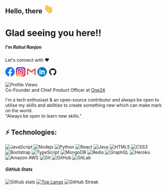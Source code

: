 ## Hello, there <img src="/icon/wave.gif" width="30px">
# Glad seeing you here!!

##### I'm <b>Rahul Ranjan</b>
Let's connect with ❤️

<p align="left">
<a href="https://www.facebook.com/profile.php?id=100012308762040"><img src="/icon/Facebook.png" width="30px" /></a>
<a href="https://www.instagram.com/r_ranjan124/"><img src="/icon/instagram.png" width="30px" /></a>
<a href="mailto:hackrahul124@gmail.com"><img src="/icon/email.png" width="30" /></a>
<a href="https://www.linkedin.com/in/imgeekrahul"><img src="/icon/linkedin.png" width="30px" /></a>
<a href="https://github.com/imgeekrahul"><img src="/icon/Github-icon.png" width="30px" /></a>
<p>

![Profile Views](https://komarev.com/ghpvc/?username=imgeekrahul)
<br />
Co-Founder and Chief Product Officer at [One24](https://one24store.com/)

I'm a tech enthusiast & an open-source contributor and always be open to utilise my skills and abilities to create something new which can make mark on the world.
<br />
"Always be open to learn new skills."

## ⚡️ Technologies:

![JavaScript](https://img.shields.io/badge/-JavaScript-black?style=flat-square&logo=javascript) ![Nodejs](https://img.shields.io/badge/-Nodejs-black?style=flat-square&logo=Node.js) ![Python](https://img.shields.io/badge/-Python-black?style=flat-square&logo=Python) ![React](https://img.shields.io/badge/-React-black?style=flat-square&logo=react) ![Java](https://img.shields.io/badge/-java-E34A86?style=flat-square&logo=java) ![HTML5](https://img.shields.io/badge/-HTML5-E34F26?style=flat-square&logo=html5&logoColor=white) ![CSS3](https://img.shields.io/badge/-CSS3-1572B6?style=flat-square&logo=css3) ![Bootstrap](https://img.shields.io/badge/-Bootstrap-563D7C?style=flat-square&logo=bootstrap) ![TypeScript](https://img.shields.io/badge/-TypeScript-007ACC?style=flat-square&logo=typescript) ![MongoDB](https://img.shields.io/badge/-MongoDB-black?style=flat-square&logo=mongodb) ![Redis](https://img.shields.io/badge/-Redis-black?style=flat-square&logo=Redis) ![GraphQL](https://img.shields.io/badge/-GraphQL-E10098?style=flat-square&logo=graphql) ![Heroku](https://img.shields.io/badge/-Heroku-430098?style=flat-square&logo=heroku) ![Amazon AWS](https://img.shields.io/badge/Amazon%20AWS-232F3E?style=flat-square&logo=amazon-aws) ![Git](https://img.shields.io/badge/-Git-black?style=flat-square&logo=git) ![GitHub](https://img.shields.io/badge/-GitHub-181717?style=flat-square&logo=github) ![GitLab](https://img.shields.io/badge/-GitLab-FCA121?style=flat-square&logo=gitlab)


##### GitHub Stats

![Github stats](https://github-readme-stats.vercel.app/api?username=imgeekrahul&show_icons=true)
[![Top Langs](https://github-readme-stats.vercel.app/api/top-langs/?username=imgeekrahul&layout=compact)](https://github.com/imgeekrahul)
![GitHub Streak](https://github-readme-streak-stats.herokuapp.com/?user=imgeekrahul)
